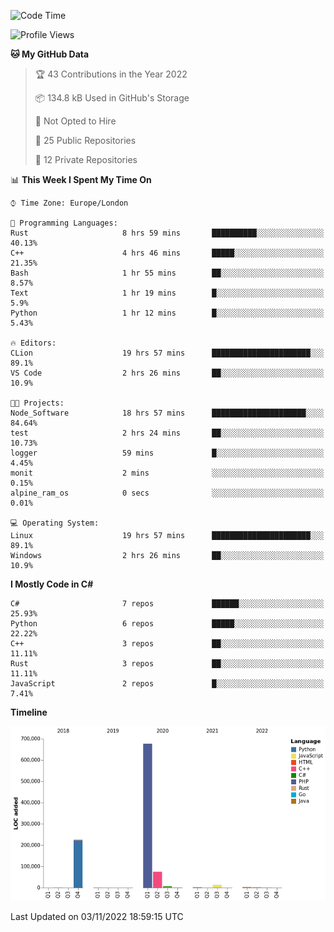 <!--START_SECTION:waka-->
![Code Time](http://img.shields.io/badge/Code%20Time-364%20hrs%2028%20mins-blue)

![Profile Views](http://img.shields.io/badge/Profile%20Views-0-blue)

**🐱 My GitHub Data** 

> 🏆 43 Contributions in the Year 2022
 > 
> 📦 134.8 kB Used in GitHub's Storage 
 > 
> 🚫 Not Opted to Hire
 > 
> 📜 25 Public Repositories 
 > 
> 🔑 12 Private Repositories  
 > 
📊 **This Week I Spent My Time On** 

```text
⌚︎ Time Zone: Europe/London

💬 Programming Languages: 
Rust                     8 hrs 59 mins       ██████████░░░░░░░░░░░░░░░   40.13% 
C++                      4 hrs 46 mins       █████░░░░░░░░░░░░░░░░░░░░   21.35% 
Bash                     1 hr 55 mins        ██░░░░░░░░░░░░░░░░░░░░░░░   8.57% 
Text                     1 hr 19 mins        █░░░░░░░░░░░░░░░░░░░░░░░░   5.9% 
Python                   1 hr 12 mins        █░░░░░░░░░░░░░░░░░░░░░░░░   5.43%

🔥 Editors: 
CLion                    19 hrs 57 mins      ██████████████████████░░░   89.1% 
VS Code                  2 hrs 26 mins       ██░░░░░░░░░░░░░░░░░░░░░░░   10.9%

🐱‍💻 Projects: 
Node_Software            18 hrs 57 mins      █████████████████████░░░░   84.64% 
test                     2 hrs 24 mins       ██░░░░░░░░░░░░░░░░░░░░░░░   10.73% 
logger                   59 mins             █░░░░░░░░░░░░░░░░░░░░░░░░   4.45% 
monit                    2 mins              ░░░░░░░░░░░░░░░░░░░░░░░░░   0.15% 
alpine_ram_os            0 secs              ░░░░░░░░░░░░░░░░░░░░░░░░░   0.01%

💻 Operating System: 
Linux                    19 hrs 57 mins      ██████████████████████░░░   89.1% 
Windows                  2 hrs 26 mins       ██░░░░░░░░░░░░░░░░░░░░░░░   10.9%

```

**I Mostly Code in C#** 

```text
C#                       7 repos             ██████░░░░░░░░░░░░░░░░░░░   25.93% 
Python                   6 repos             █████░░░░░░░░░░░░░░░░░░░░   22.22% 
C++                      3 repos             ██░░░░░░░░░░░░░░░░░░░░░░░   11.11% 
Rust                     3 repos             ██░░░░░░░░░░░░░░░░░░░░░░░   11.11% 
JavaScript               2 repos             █░░░░░░░░░░░░░░░░░░░░░░░░   7.41%

```


**Timeline**

![Chart not found](https://raw.githubusercontent.com/Jirubizu/Jirubizu/master/charts/bar_graph.png) 


 Last Updated on 03/11/2022 18:59:15 UTC
<!--END_SECTION:waka-->